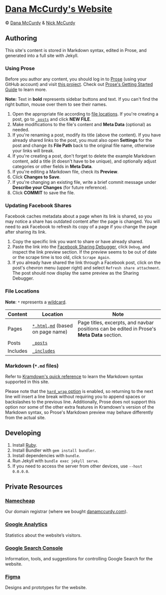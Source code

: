 # [Dana McCurdy's Website](https://danamccurdy.com)

&copy; [Dana McCurdy](https://danamccurdy.com/) & [Nick McCurdy](https://nickmccurdy.com/)

## Authoring
This site's content is stored in Markdown syntax, edited in Prose, and generated into a full site with Jekyll.

### Using Prose
Before you author any content, you should log in to [Prose](https://prose.io/) (using your GitHub account) and visit [this project](https://prose.io/#danamcc/danamcc.github.io). Check out [Prose's Getting Started Guide](https://github.com/prose/prose/wiki/Getting-Started) to learn more.

**Note:** Text in **bold** represents sidebar buttons and text. If you can't find the right button, mouse over them to see their names.

1. Open the appropriate file according to [file locations](#file-locations). If you're creating a post, go to [`_posts`](https://prose.io/#danamcc/danamcc.github.io/tree/main/_posts) and click **NEW FILE**.
2. Make modifications to the file's content and **Meta Data** (optional) as needed.
3. If you're renaming a post, modify its title (above the content). If you have already shared links to the post, you must also open **Settings** for the post and change its **File Path** back to the original file name, otherwise your links will break.
4. If you're creating a post, don't forget to delete the example Markdown content, add a title (it doesn't have to be unique), and optionally adjust categories or other fields in **Meta Data**.
5. If you're editing a Markdown file, check its **Preview**.
6. Click **Changes to Save**.
7. If you're changing an existing file, write a brief commit message under **Describe your Changes** (for future reference).
8. Click **COMMIT** to save the file.

### Updating Facebook Shares
Facebook caches metadata about a page when its link is shared, so you may notice a share has outdated content after the page is changed. You will need to ask Facebook to refresh its copy of a page if you change the page after sharing its link.

1. Copy the specific link you want to share or have already shared.
2. Paste the link into the [Facebook Sharing Debugger](https://developers.facebook.com/tools/debug/sharing/), click `Debug`, and inspect the link preview section. If the preview seems to be out of date or the scrape time is too old, click `Scrape Again`.
3. If you already have shared the link through a Facebook post, click on the post's chevron menu (upper right) and select `Refresh share attachment`. The post should now display the same preview as the Sharing Debugger.

### File Locations
**Note**: `*` represents a [wildcard](https://en.wikipedia.org/wiki/Wildcard_character).

| Content | Location | Note |
| --- | --- | --- |
| Pages | [`*.html,md`](.) (based on page name) | Page titles, excerpts, and navbar positions can be edited in Prose's **Meta Data** section. |
| Posts | [`_posts`](_posts) |
| Includes | [`_includes`](_includes) |

### Markdown (`*.md` files)
Refer to [Kramdown's quick reference](https://kramdown.gettalong.org/quickref.html) to learn the Markdown syntax supported in this site.

Please note that the [`hard_wrap` option](https://kramdown.gettalong.org/options.html#option-hard-wrap) is enabled, so returning to the next line will insert a line break without requiring you to append spaces or backslashes to the previous line. Additionally, Prose does not support this option nor some of the other extra features in Kramdown's version of the Markdown syntax, so Prose's Markdown preview may behave differently from the actual site.

## Developing
1. Install [Ruby](https://www.ruby-lang.org/).
2. Install Bundler with `gem install bundler`.
3. Install dependencies with `bundle`.
4. Run Jekyll with `bundle exec jekyll serve`.
5. If you need to access the server from other devices, use `--host 0.0.0.0`.

## Private Resources

### [Namecheap](https://ap.www.namecheap.com/domains/domaincontrolpanel/danamccurdy.com)

Our domain registrar (where we bought [danamccurdy.com](https://danamccurdy.com)).

### [Google Analytics](https://analytics.google.com/analytics/web/#/p316222955/reports/intelligenthome)

Statistics about the website’s visitors.

### [Google Search Console](https://search.google.com/search-console?resource_id=sc-domain%3Adanamccurdy.com)

Information, tools, and suggestions for controlling Google Search for the website.

### [Figma](https://www.figma.com/file/UhYwxVc4gvTo41am3bNcti/Dana-McCurdy)

Designs and prototypes for the website.
